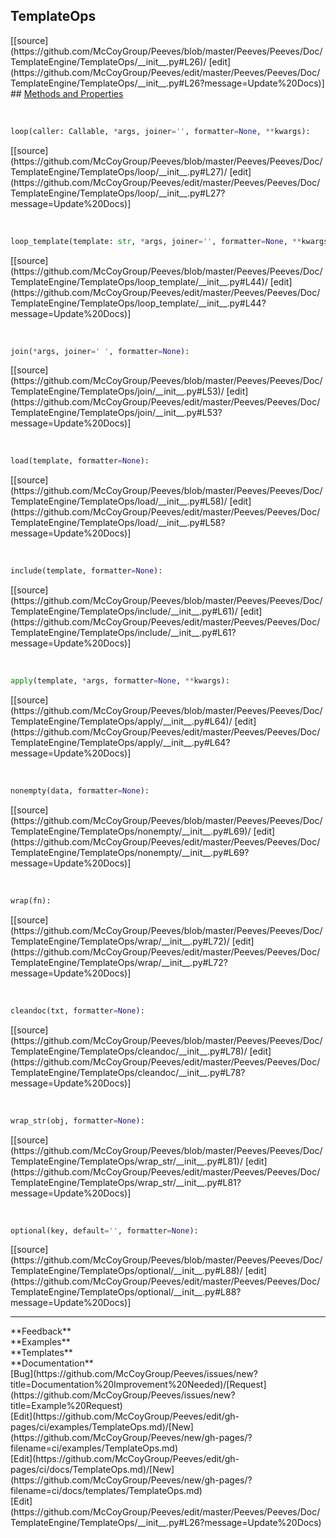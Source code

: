 ## <a id="Peeves.Peeves.Doc.TemplateEngine.TemplateOps">TemplateOps</a> 

<div class="docs-source-link" markdown="1">
[[source](https://github.com/McCoyGroup/Peeves/blob/master/Peeves/Peeves/Doc/TemplateEngine/TemplateOps/__init__.py#L26)/
[edit](https://github.com/McCoyGroup/Peeves/edit/master/Peeves/Peeves/Doc/TemplateEngine/TemplateOps/__init__.py#L26?message=Update%20Docs)]
</div>









<div class="collapsible-section">
 <div class="collapsible-section collapsible-section-header" markdown="1">
## <a class="collapse-link" data-toggle="collapse" href="#methods" markdown="1"> Methods and Properties</a> <a class="float-right" data-toggle="collapse" href="#methods"><i class="fa fa-chevron-down"></i></a>
 </div>
 <div class="collapsible-section collapsible-section-body collapse " id="methods" markdown="1">
 
<a id="Peeves.Peeves.Doc.TemplateEngine.TemplateOps.loop" class="docs-object-method">&nbsp;</a> 
```python
loop(caller: Callable, *args, joiner='', formatter=None, **kwargs): 
```
<div class="docs-source-link" markdown="1">
[[source](https://github.com/McCoyGroup/Peeves/blob/master/Peeves/Peeves/Doc/TemplateEngine/TemplateOps/loop/__init__.py#L27)/
[edit](https://github.com/McCoyGroup/Peeves/edit/master/Peeves/Peeves/Doc/TemplateEngine/TemplateOps/loop/__init__.py#L27?message=Update%20Docs)]
</div>


<a id="Peeves.Peeves.Doc.TemplateEngine.TemplateOps.loop_template" class="docs-object-method">&nbsp;</a> 
```python
loop_template(template: str, *args, joiner='', formatter=None, **kwargs): 
```
<div class="docs-source-link" markdown="1">
[[source](https://github.com/McCoyGroup/Peeves/blob/master/Peeves/Peeves/Doc/TemplateEngine/TemplateOps/loop_template/__init__.py#L44)/
[edit](https://github.com/McCoyGroup/Peeves/edit/master/Peeves/Peeves/Doc/TemplateEngine/TemplateOps/loop_template/__init__.py#L44?message=Update%20Docs)]
</div>


<a id="Peeves.Peeves.Doc.TemplateEngine.TemplateOps.join" class="docs-object-method">&nbsp;</a> 
```python
join(*args, joiner=' ', formatter=None): 
```
<div class="docs-source-link" markdown="1">
[[source](https://github.com/McCoyGroup/Peeves/blob/master/Peeves/Peeves/Doc/TemplateEngine/TemplateOps/join/__init__.py#L53)/
[edit](https://github.com/McCoyGroup/Peeves/edit/master/Peeves/Peeves/Doc/TemplateEngine/TemplateOps/join/__init__.py#L53?message=Update%20Docs)]
</div>


<a id="Peeves.Peeves.Doc.TemplateEngine.TemplateOps.load" class="docs-object-method">&nbsp;</a> 
```python
load(template, formatter=None): 
```
<div class="docs-source-link" markdown="1">
[[source](https://github.com/McCoyGroup/Peeves/blob/master/Peeves/Peeves/Doc/TemplateEngine/TemplateOps/load/__init__.py#L58)/
[edit](https://github.com/McCoyGroup/Peeves/edit/master/Peeves/Peeves/Doc/TemplateEngine/TemplateOps/load/__init__.py#L58?message=Update%20Docs)]
</div>


<a id="Peeves.Peeves.Doc.TemplateEngine.TemplateOps.include" class="docs-object-method">&nbsp;</a> 
```python
include(template, formatter=None): 
```
<div class="docs-source-link" markdown="1">
[[source](https://github.com/McCoyGroup/Peeves/blob/master/Peeves/Peeves/Doc/TemplateEngine/TemplateOps/include/__init__.py#L61)/
[edit](https://github.com/McCoyGroup/Peeves/edit/master/Peeves/Peeves/Doc/TemplateEngine/TemplateOps/include/__init__.py#L61?message=Update%20Docs)]
</div>


<a id="Peeves.Peeves.Doc.TemplateEngine.TemplateOps.apply" class="docs-object-method">&nbsp;</a> 
```python
apply(template, *args, formatter=None, **kwargs): 
```
<div class="docs-source-link" markdown="1">
[[source](https://github.com/McCoyGroup/Peeves/blob/master/Peeves/Peeves/Doc/TemplateEngine/TemplateOps/apply/__init__.py#L64)/
[edit](https://github.com/McCoyGroup/Peeves/edit/master/Peeves/Peeves/Doc/TemplateEngine/TemplateOps/apply/__init__.py#L64?message=Update%20Docs)]
</div>


<a id="Peeves.Peeves.Doc.TemplateEngine.TemplateOps.nonempty" class="docs-object-method">&nbsp;</a> 
```python
nonempty(data, formatter=None): 
```
<div class="docs-source-link" markdown="1">
[[source](https://github.com/McCoyGroup/Peeves/blob/master/Peeves/Peeves/Doc/TemplateEngine/TemplateOps/nonempty/__init__.py#L69)/
[edit](https://github.com/McCoyGroup/Peeves/edit/master/Peeves/Peeves/Doc/TemplateEngine/TemplateOps/nonempty/__init__.py#L69?message=Update%20Docs)]
</div>


<a id="Peeves.Peeves.Doc.TemplateEngine.TemplateOps.wrap" class="docs-object-method">&nbsp;</a> 
```python
wrap(fn): 
```
<div class="docs-source-link" markdown="1">
[[source](https://github.com/McCoyGroup/Peeves/blob/master/Peeves/Peeves/Doc/TemplateEngine/TemplateOps/wrap/__init__.py#L72)/
[edit](https://github.com/McCoyGroup/Peeves/edit/master/Peeves/Peeves/Doc/TemplateEngine/TemplateOps/wrap/__init__.py#L72?message=Update%20Docs)]
</div>


<a id="Peeves.Peeves.Doc.TemplateEngine.TemplateOps.cleandoc" class="docs-object-method">&nbsp;</a> 
```python
cleandoc(txt, formatter=None): 
```
<div class="docs-source-link" markdown="1">
[[source](https://github.com/McCoyGroup/Peeves/blob/master/Peeves/Peeves/Doc/TemplateEngine/TemplateOps/cleandoc/__init__.py#L78)/
[edit](https://github.com/McCoyGroup/Peeves/edit/master/Peeves/Peeves/Doc/TemplateEngine/TemplateOps/cleandoc/__init__.py#L78?message=Update%20Docs)]
</div>


<a id="Peeves.Peeves.Doc.TemplateEngine.TemplateOps.wrap_str" class="docs-object-method">&nbsp;</a> 
```python
wrap_str(obj, formatter=None): 
```
<div class="docs-source-link" markdown="1">
[[source](https://github.com/McCoyGroup/Peeves/blob/master/Peeves/Peeves/Doc/TemplateEngine/TemplateOps/wrap_str/__init__.py#L81)/
[edit](https://github.com/McCoyGroup/Peeves/edit/master/Peeves/Peeves/Doc/TemplateEngine/TemplateOps/wrap_str/__init__.py#L81?message=Update%20Docs)]
</div>


<a id="Peeves.Peeves.Doc.TemplateEngine.TemplateOps.optional" class="docs-object-method">&nbsp;</a> 
```python
optional(key, default='', formatter=None): 
```
<div class="docs-source-link" markdown="1">
[[source](https://github.com/McCoyGroup/Peeves/blob/master/Peeves/Peeves/Doc/TemplateEngine/TemplateOps/optional/__init__.py#L88)/
[edit](https://github.com/McCoyGroup/Peeves/edit/master/Peeves/Peeves/Doc/TemplateEngine/TemplateOps/optional/__init__.py#L88?message=Update%20Docs)]
</div>
 </div>
</div>











---


<div markdown="1" class="text-secondary">
<div class="container">
  <div class="row">
   <div class="col" markdown="1">
**Feedback**   
</div>
   <div class="col" markdown="1">
**Examples**   
</div>
   <div class="col" markdown="1">
**Templates**   
</div>
   <div class="col" markdown="1">
**Documentation**   
</div>
   <div class="col" markdown="1">
   
</div>
   <div class="col" markdown="1">
   
</div>
   <div class="col" markdown="1">
   
</div>
</div>
  <div class="row">
   <div class="col" markdown="1">
[Bug](https://github.com/McCoyGroup/Peeves/issues/new?title=Documentation%20Improvement%20Needed)/[Request](https://github.com/McCoyGroup/Peeves/issues/new?title=Example%20Request)   
</div>
   <div class="col" markdown="1">
[Edit](https://github.com/McCoyGroup/Peeves/edit/gh-pages/ci/examples/TemplateOps.md)/[New](https://github.com/McCoyGroup/Peeves/new/gh-pages/?filename=ci/examples/TemplateOps.md)   
</div>
   <div class="col" markdown="1">
[Edit](https://github.com/McCoyGroup/Peeves/edit/gh-pages/ci/docs/TemplateOps.md)/[New](https://github.com/McCoyGroup/Peeves/new/gh-pages/?filename=ci/docs/templates/TemplateOps.md)   
</div>
   <div class="col" markdown="1">
[Edit](https://github.com/McCoyGroup/Peeves/edit/master/Peeves/Peeves/Doc/TemplateEngine/TemplateOps/__init__.py#L26?message=Update%20Docs)   
</div>
   <div class="col" markdown="1">
   
</div>
   <div class="col" markdown="1">
   
</div>
   <div class="col" markdown="1">
   
</div>
</div>
</div>
</div>